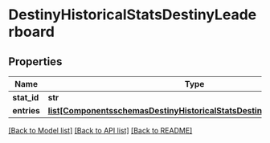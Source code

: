 # DestinyHistoricalStatsDestinyLeaderboard

## Properties
Name | Type | Description | Notes
------------ | ------------- | ------------- | -------------
**stat_id** | **str** |  | [optional] 
**entries** | [**list[ComponentsschemasDestinyHistoricalStatsDestinyLeaderboardEntry]**](ComponentsschemasDestinyHistoricalStatsDestinyLeaderboardEntry.md) |  | [optional] 

[[Back to Model list]](../README.md#documentation-for-models) [[Back to API list]](../README.md#documentation-for-api-endpoints) [[Back to README]](../README.md)


